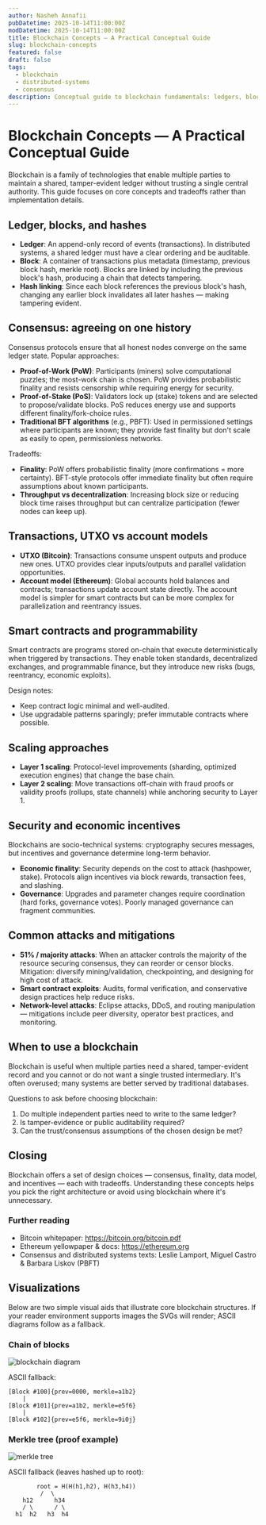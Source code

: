```yaml
---
author: Nasheh Annafii
pubDatetime: 2025-10-14T11:00:00Z
modDatetime: 2025-10-14T11:00:00Z
title: Blockchain Concepts — A Practical Conceptual Guide
slug: blockchain-concepts
featured: false
draft: false
tags:
  - blockchain
  - distributed-systems
  - consensus
description: Conceptual guide to blockchain fundamentals: ledgers, blocks, consensus, finality, smart contracts, and design tradeoffs.
---
```


# Blockchain Concepts — A Practical Conceptual Guide

Blockchain is a family of technologies that enable multiple parties to maintain a shared, tamper-evident ledger without trusting a single central authority. This guide focuses on core concepts and tradeoffs rather than implementation details.

## Ledger, blocks, and hashes

- **Ledger**: An append-only record of events (transactions). In distributed systems, a shared ledger must have a clear ordering and be auditable.
- **Block**: A container of transactions plus metadata (timestamp, previous block hash, merkle root). Blocks are linked by including the previous block's hash, producing a chain that detects tampering.
- **Hash linking**: Since each block references the previous block's hash, changing any earlier block invalidates all later hashes — making tampering evident.

## Consensus: agreeing on one history

Consensus protocols ensure that all honest nodes converge on the same ledger state. Popular approaches:

- **Proof-of-Work (PoW)**: Participants (miners) solve computational puzzles; the most-work chain is chosen. PoW provides probabilistic finality and resists censorship while requiring energy for security.
- **Proof-of-Stake (PoS)**: Validators lock up (stake) tokens and are selected to propose/validate blocks. PoS reduces energy use and supports different finality/fork-choice rules.
- **Traditional BFT algorithms** (e.g., PBFT): Used in permissioned settings where participants are known; they provide fast finality but don't scale as easily to open, permissionless networks.

Tradeoffs:

- **Finality**: PoW offers probabilistic finality (more confirmations = more certainty). BFT-style protocols offer immediate finality but often require assumptions about known participants.
- **Throughput vs decentralization**: Increasing block size or reducing block time raises throughput but can centralize participation (fewer nodes can keep up).

## Transactions, UTXO vs account models

- **UTXO (Bitcoin)**: Transactions consume unspent outputs and produce new ones. UTXO provides clear inputs/outputs and parallel validation opportunities.
- **Account model (Ethereum)**: Global accounts hold balances and contracts; transactions update account state directly. The account model is simpler for smart contracts but can be more complex for parallelization and reentrancy issues.

## Smart contracts and programmability

Smart contracts are programs stored on-chain that execute deterministically when triggered by transactions. They enable token standards, decentralized exchanges, and programmable finance, but they introduce new risks (bugs, reentrancy, economic exploits).

Design notes:

- Keep contract logic minimal and well-audited.
- Use upgradable patterns sparingly; prefer immutable contracts where possible.

## Scaling approaches

- **Layer 1 scaling**: Protocol-level improvements (sharding, optimized execution engines) that change the base chain.
- **Layer 2 scaling**: Move transactions off-chain with fraud proofs or validity proofs (rollups, state channels) while anchoring security to Layer 1.

## Security and economic incentives

Blockchains are socio-technical systems: cryptography secures messages, but incentives and governance determine long-term behavior.

- **Economic finality**: Security depends on the cost to attack (hashpower, stake). Protocols align incentives via block rewards, transaction fees, and slashing.
- **Governance**: Upgrades and parameter changes require coordination (hard forks, governance votes). Poorly managed governance can fragment communities.

## Common attacks and mitigations

- **51% / majority attacks**: When an attacker controls the majority of the resource securing consensus, they can reorder or censor blocks. Mitigation: diversify mining/validation, checkpointing, and designing for high cost of attack.
- **Smart contract exploits**: Audits, formal verification, and conservative design practices help reduce risks.
- **Network-level attacks**: Eclipse attacks, DDoS, and routing manipulation — mitigations include peer diversity, operator best practices, and monitoring.

## When to use a blockchain

Blockchain is useful when multiple parties need a shared, tamper-evident record and you cannot or do not want a single trusted intermediary. It's often overused; many systems are better served by traditional databases.

Questions to ask before choosing blockchain:

1. Do multiple independent parties need to write to the same ledger?
2. Is tamper-evidence or public auditability required?
3. Can the trust/consensus assumptions of the chosen design be met?

## Closing

Blockchain offers a set of design choices — consensus, finality, data model, and incentives — each with tradeoffs. Understanding these concepts helps you pick the right architecture or avoid using blockchain where it's unnecessary.

### Further reading

- Bitcoin whitepaper: https://bitcoin.org/bitcoin.pdf
- Ethereum yellowpaper & docs: https://ethereum.org
- Consensus and distributed systems texts: Leslie Lamport, Miguel Castro & Barbara Liskov (PBFT)

## Visualizations

Below are two simple visual aids that illustrate core blockchain structures. If your reader environment supports images the SVGs will render; ASCII diagrams follow as a fallback.

### Chain of blocks

![blockchain diagram](/assets/images/blockchain-diagram.svg)

ASCII fallback:

```
[Block #100]{prev=0000, merkle=a1b2}
    |
[Block #101]{prev=a1b2, merkle=e5f6}
    |
[Block #102]{prev=e5f6, merkle=9i0j}
```

### Merkle tree (proof example)

![merkle tree](/assets/images/merkle-tree.svg)

ASCII fallback (leaves hashed up to root):

```
        root = H(H(h1,h2), H(h3,h4))
         /  \
    h12      h34
    / \      / \
  h1  h2   h3  h4
```
